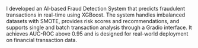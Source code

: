 I developed an AI-based Fraud Detection System that predicts fraudulent transactions in real-time using XGBoost.
The system handles imbalanced datasets with SMOTE, provides risk scores and recommendations, and supports single and batch transaction analysis through a Gradio interface.
It achieves AUC-ROC above 0.95 and is designed for real-world deployment on financial transaction data.
